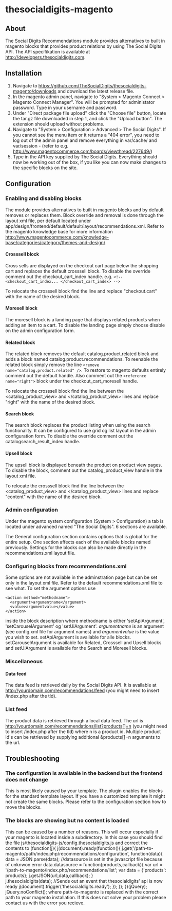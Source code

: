 thesocialdigits-magento
=======================

## About
The Social Digits Recommendations module provides alternatives to built in
magento blocks that provides product relations by using The Social Digits API.
The API specifikation is available at http://developers.thesocialdigits.com.

## Installation
1. Navigate to
https://github.com/TheSocialDigits/thesocialdigits-magento/downloads and
download the latest release file.
2. In the magento admin panel, navigate to "System > Magento Connect > Magento
Connect Manager". You will be prompted for administator password. Type in your
username and password. 
3. Under "Direct package file upload" click the "Choose file" button, locate the
tar.gz file downloaded in step 1, and click the "Upload button". The extension
should upload without problems.
4. Navigate to "System > Configuration > Advanced > The Social Digits". If you
cannot see the menu item or it returns a "404 error", you need to log out of the
admin panel and remove everything in var/cache/ and var/session - (refer to e.g.
http://www.magentocommerce.com/boards/viewthread/227649/)
5. Type in the API key supplied by The Social Digits. Everything should now be
working out of the box, if you like you can now make changes to the specific
blocks on the site. 

## Configuration
### Enabling and disabling blocks
The module provides alternatives to built in magento blocks and by default
removes or replaces them. Block override and removal is done through the layout
xml file, per default located under
app/design/frontend/default/default/layout/recommendations.xml. Refer to the
magento knowledge base for more information
http://www.magentocommerce.com/knowledge-base/categories/category/themes-and-design/
#### Crosssell block
Cross sells are displayed on the checkout cart page below the shopping cart and
replaces the default crosssell block. To disable the override comment out the
checkout_cart_index handle. e.g. `<!-- <checkout_cart_index... </checkout_cart_index> -->`

To relocate the crosssell block find the line <reference name="checkout.cart">
and replace "checkout.cart" with the name of the desired block.
#### Moresell block
The moresell block is a landing page that displays related products when adding
an item to a cart. To disable the landing page simply choose disable on the
admin configuration form.

#### Related block
The related block removes the default catalog.product.related block and adds a
block named catalog.product.recommendations. To reenable the related block
simply remove the line  `<remove name="catalog.product.related" />`. To restore to
magento defaults entirely comment out the default handle. Also comment out the
`<reference name="right">` block under the checkout_cart_moresell handle.

To relocate the crosssell block find the line <reference name="right"> between
the <catalog_product_view> and </catalog_product_view> lines
and replace "right" with the name of the desired block.

#### Search block
The search block replaces the product listing when using the search
functionality. It can be configured to use grid og list layout in the admin
configuration form.
To disable the override comment out the catalogsearch_result_index handle.

#### Upsell block
The upsell block is displayed beneath the product on product view pages. To
disable the block, comment out the catalog_product_view handle in the layout xml
file.

To relocate the crosssell block find the line <reference name="product"> between
the <catalog_product_view> and </catalog_product_view> lines
and replace "content" with the name of the desired block.

### Admin configuration
Under the magento system configuration (System > Configuration) a tab is located
under advanced named "The Social Digits". 6 sections are available.

The General configuration section contains options that is global for the entire setup.
One section affects each of the available blocks named previously. Settings for
the blocks can also be made directly in the recommendations.xml layout file.

### Configuring blocks from recommendations.xml
Some options are not available in the adminstration page but can be set only in
the layout xml file. Refer to the default recommendations.xml file to see what.
To set the argument options use 

    <action method="methodname">
      <argument>argumentname</argument>
      <value>argumentvalue</value>
    </action>

inside the block description where methodname is either 'setApiArgument',
'setCarouselArgument' og 'setUiArgument'. *argumentname* is an argument (see
config.xml file for argument names) and *argumentvalue* is the value you wish to
set. setApiArgument is available for alle blocks. setCarouselArgument is
available for Related, Crosssell and Upsell blocks and setUiArgument is
available for the Search and Moresell blocks.

### Miscellaneous
#### Data feed
The data feed is retrieved daily by the Social Digits API. It is
available at http://yourdomain.com/recommendations/feed (you might need
to insert /index.php after the tld).

### List feed
The product data is retrieved through a local data feed. The url is
http://yourdomain.com/recommendations/list?products[]=n (you might need
to insert /index.php after the tld) where n is a product id. Multiple
product id's can be retrieved by supplying additional &products[]=n
arguments to the url.

## Troubleshooting
### The configuration is available in the backend but the frontend does not change
This is most likely caused by your template. The plugin enables the blocks for
the standard template layout. If you have a customized template it might not
create the same blocks.
Please refer to the configuration section how to move the blocks.

### The blocks are showing but no content is loaded
This can be caused by a number of reasons. This will occur especially if your
magento is located inside a subdirectory. In this case you should find the file
js/thesocialdigits-js/config.thesocialdigits.js and correct the contents to 
    (function(j){
      j(document).ready(function(){
        j.get('/path-to-magento/path/index.php/recommendations/configuration',
        function(data){
          data = JSON.parse(data);
          //datasource is set in the javascript file because of unknwon error
          data.datasource = function(products,callback){
            var url = '/path-to-magento/index.php/recommendations/list';
            var data = {'products': products};
           j.getJSON(url,data,callback);
          }   
          j.thesocialdigits(data);
          //Sends out an event that thesocialdigits' api is now ready
          j(document).trigger('thesocialdigits.ready');
        }); 
      }); 
    })(jQuery);
    jQuery.noConflict();
where path-to-magento is replaced with the correct path to your magento installation.
If this does not solve your problem please contact us with the error you recieve. 
